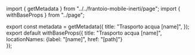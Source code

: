 import { getMetadata } from "../../frantoio-mobile-inerti/page";
import { withBaseProps } from "../page";

export const metadata = getMetadata({
  title: "Trasporto acqua [name]",
});
export default withBaseProps({ 
    title: "Trasporto acqua [name]", 
    locationNames: {label: "[name]", href: "[path]"}  
});
